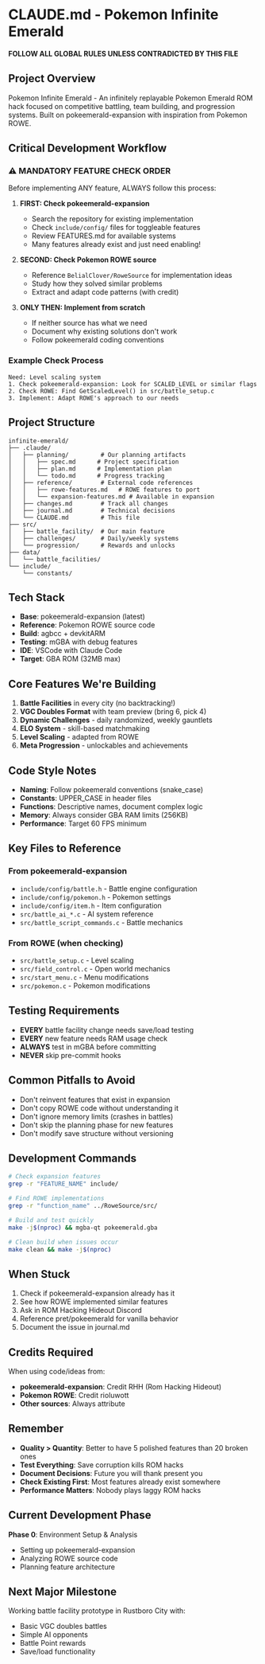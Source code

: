 # CLAUDE.md - Pokemon Infinite Emerald

**FOLLOW ALL GLOBAL RULES UNLESS CONTRADICTED BY THIS FILE**

## Project Overview
Pokemon Infinite Emerald - An infinitely replayable Pokemon Emerald ROM hack focused on competitive battling, team building, and progression systems. Built on pokeemerald-expansion with inspiration from Pokemon ROWE.

## Critical Development Workflow

### ⚠️ MANDATORY FEATURE CHECK ORDER
Before implementing ANY feature, ALWAYS follow this process:

1. **FIRST: Check pokeemerald-expansion**
   - Search the repository for existing implementation
   - Check `include/config/` files for toggleable features
   - Review FEATURES.md for available systems
   - Many features already exist and just need enabling!

2. **SECOND: Check Pokemon ROWE source**
   - Reference `BelialClover/RoweSource` for implementation ideas
   - Study how they solved similar problems
   - Extract and adapt code patterns (with credit)

3. **ONLY THEN: Implement from scratch**
   - If neither source has what we need
   - Document why existing solutions don't work
   - Follow pokeemerald coding conventions

### Example Check Process
```
Need: Level scaling system
1. Check pokeemerald-expansion: Look for SCALED_LEVEL or similar flags
2. Check ROWE: Find GetScaledLevel() in src/battle_setup.c
3. Implement: Adapt ROWE's approach to our needs
```

## Project Structure
```
infinite-emerald/
├── .claude/
│   ├── planning/         # Our planning artifacts
│   │   ├── spec.md      # Project specification
│   │   ├── plan.md      # Implementation plan
│   │   └── todo.md      # Progress tracking
│   ├── reference/        # External code references
│   │   ├── rowe-features.md   # ROWE features to port
│   │   └── expansion-features.md # Available in expansion
│   ├── changes.md        # Track all changes
│   ├── journal.md        # Technical decisions
│   └── CLAUDE.md         # This file
├── src/
│   ├── battle_facility/  # Our main feature
│   ├── challenges/       # Daily/weekly systems
│   └── progression/      # Rewards and unlocks
├── data/
│   └── battle_facilities/
└── include/
    └── constants/
```

## Tech Stack
- **Base**: pokeemerald-expansion (latest)
- **Reference**: Pokemon ROWE source code
- **Build**: agbcc + devkitARM
- **Testing**: mGBA with debug features
- **IDE**: VSCode with Claude Code
- **Target**: GBA ROM (32MB max)

## Core Features We're Building
1. **Battle Facilities** in every city (no backtracking!)
2. **VGC Doubles Format** with team preview (bring 6, pick 4)
3. **Dynamic Challenges** - daily randomized, weekly gauntlets
4. **ELO System** - skill-based matchmaking
5. **Level Scaling** - adapted from ROWE
6. **Meta Progression** - unlockables and achievements

## Code Style Notes
- **Naming**: Follow pokeemerald conventions (snake_case)
- **Constants**: UPPER_CASE in header files
- **Functions**: Descriptive names, document complex logic
- **Memory**: Always consider GBA RAM limits (256KB)
- **Performance**: Target 60 FPS minimum

## Key Files to Reference

### From pokeemerald-expansion
- `include/config/battle.h` - Battle engine configuration
- `include/config/pokemon.h` - Pokemon settings
- `include/config/item.h` - Item configuration  
- `src/battle_ai_*.c` - AI system reference
- `src/battle_script_commands.c` - Battle mechanics

### From ROWE (when checking)
- `src/battle_setup.c` - Level scaling
- `src/field_control.c` - Open world mechanics
- `src/start_menu.c` - Menu modifications
- `src/pokemon.c` - Pokemon modifications

## Testing Requirements
- **EVERY** battle facility change needs save/load testing
- **EVERY** new feature needs RAM usage check
- **ALWAYS** test in mGBA before committing
- **NEVER** skip pre-commit hooks

## Common Pitfalls to Avoid
- Don't reinvent features that exist in expansion
- Don't copy ROWE code without understanding it
- Don't ignore memory limits (crashes in battles)
- Don't skip the planning phase for new features
- Don't modify save structure without versioning

## Development Commands
```bash
# Check expansion features
grep -r "FEATURE_NAME" include/

# Find ROWE implementations  
grep -r "function_name" ../RoweSource/src/

# Build and test quickly
make -j$(nproc) && mgba-qt pokeemerald.gba

# Clean build when issues occur
make clean && make -j$(nproc)
```

## When Stuck
1. Check if pokeemerald-expansion already has it
2. See how ROWE implemented similar features
3. Ask in ROM Hacking Hideout Discord
4. Reference pret/pokeemerald for vanilla behavior
5. Document the issue in journal.md

## Credits Required
When using code/ideas from:
- **pokeemerald-expansion**: Credit RHH (Rom Hacking Hideout)
- **Pokemon ROWE**: Credit rioluwott
- **Other sources**: Always attribute

## Remember
- **Quality > Quantity**: Better to have 5 polished features than 20 broken ones
- **Test Everything**: Save corruption kills ROM hacks
- **Document Decisions**: Future you will thank present you
- **Check Existing First**: Most features already exist somewhere
- **Performance Matters**: Nobody plays laggy ROM hacks

## Current Development Phase
**Phase 0**: Environment Setup & Analysis
- Setting up pokeemerald-expansion
- Analyzing ROWE source code
- Planning feature architecture

## Next Major Milestone
Working battle facility prototype in Rustboro City with:
- Basic VGC doubles battles
- Simple AI opponents
- Battle Point rewards
- Save/load functionality
